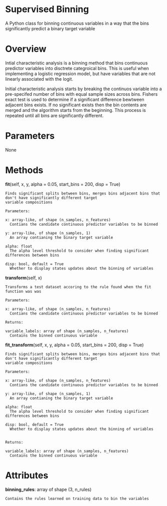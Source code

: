 # Supervised Binning
A Python class for binning continuous variables in a way that the bins significantly predict a binary target variable

# Overview
Intial characteristic analysis is a binning method that bins continuous predictor variables into disctrete categroical bins. This is useful when implementing a logistic regression model, but have variables that are not linearly associated with the logit. 

Initial characteristic analysis starts by breaking the continuos variable into a pre-specifed number of bins with equal sample sizes across bins. Fishers exact test is used to determine if a significant difference bewtween adjacent bins exists. If no significant exists then the bin contents are merged and the algorithm starts from the beginning. This process is repeated until all bins are significantly different. 

# Parameters

None

# Methods

**fit**(self, x, y, alpha = 0.05, start_bins = 200, disp = True)

    Finds significant splits between bins, merges bins adjacent bins that don't have significantly different target 
    variable compositions
    
    Parameters: 
    
    x: array-like, of shape (n_samples, n_features)
      Contians the candidate continuous predictor variables to be binned
      
    y: array-like, of shape (n_samples, 1)
      An array contianing the binary target variable
    
    alpha: float
      The alpha level threshold to consider when finding significant differences between bins
      
    disp: bool, default = True
      Whether to display states updates about the binning of variables



**transform**(self, x)
    
    Transforms a test dataset accoring to the rule found when the fit function was was
    
    Parameters: 
    
    x: array-like, of shape (n_samples, n_features)
      Contians the candidate continuous predictor variables to be binned
      
    Returns: 
    
    variable_labels: array of shape (n_samples, n_features)
      Contains the binned continuous variable

**fit_transform**(self, x, y, alpha = 0.05, start_bins = 200, disp = True)

    Finds significant splits between bins, merges bins adjacent bins that don't have significantly different target 
    variable compositions
    
    Parameters: 
    
    x: array-like, of shape (n_samples, n_features)
      Contians the candidate continuous predictor variables to be binned
      
    y: array-like, of shape (n_samples, 1)
      An array contianing the binary target variable
    
    alpha: float
      The alpha level threshold to consider when finding significant differences between bins
      
    disp: bool, default = True
      Whether to display states updates about the binning of variables
      
      
    Returns: 
    
    variable_labels: array of shape (n_samples, n_features)
      Contains the binned continuous variable

# Attributes

**binning_rules**: array of shape (3, n_rules)
    
    Contains the rules learned on training data to bin the variables
